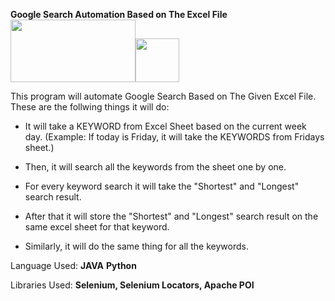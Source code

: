 **Google Search Automation Based on The Excel File**
<img src="/2.%20Google%20Search%20Automation%20Based%20on%20The%20Excel%20File/logo/googleSearchLogo.jpg" width=200 height=100><img src="/2.%20Google%20Search%20Automation%20Based%20on%20The%20Excel%20File/logo/excelLogo.png" width=70 height=70>


This program will automate Google Search Based on The Given Excel File. These are the follwing things it will do:

- It will take a KEYWORD from Excel Sheet based on the current week day. 
   (Example: If today is Friday, it will take the KEYWORDS from Fridays sheet.)

- Then, it will search all the keywords from the sheet one by one. 

- For every keyword search it will take the "Shortest" and "Longest" search result.

- After that it will store the "Shortest" and "Longest" search result on the same excel sheet for that keyword.

- Similarly, it will do the same thing for all the keywords.


Language Used: **JAVA** **Python**

Libraries Used: **Selenium, Selenium Locators, Apache POI**
